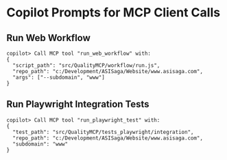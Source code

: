 # Copilot Prompts for MCP Client Calls

## Run Web Workflow
```
copilot> Call MCP tool "run_web_workflow" with:
{
  "script_path": "src/QualityMCP/workflow/run.js",
  "repo_path": "c:/Development/ASISaga/Website/www.asisaga.com",
  "args": ["--subdomain", "www"]
}
```

## Run Playwright Integration Tests
```
copilot> Call MCP tool "run_playwright_test" with:
{
  "test_path": "src/QualityMCP/tests_playwright/integration",
  "repo_path": "c:/Development/ASISaga/Website/www.asisaga.com",
  "subdomain": "www"
}
```
